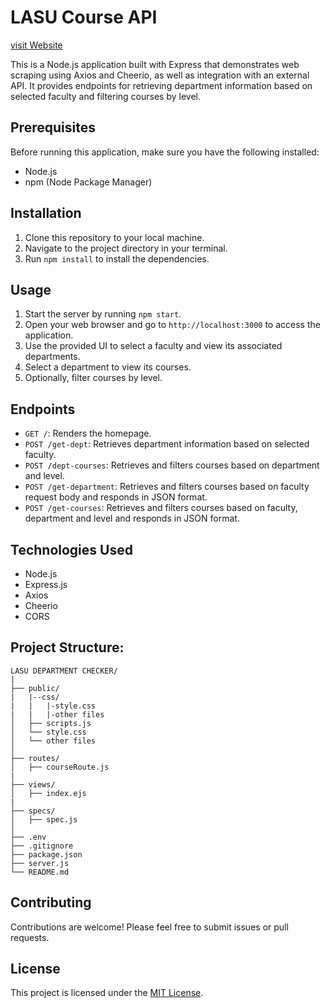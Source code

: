 # LASU Course API

[visit Website](https://lasu-course-api.onrender.com)


This is a Node.js application built with Express that demonstrates web scraping using Axios and Cheerio, as well as integration with an external API. It provides endpoints for retrieving department information based on selected faculty and filtering courses by level.

## Prerequisites

Before running this application, make sure you have the following installed:

- Node.js
- npm (Node Package Manager)

## Installation

1. Clone this repository to your local machine.
2. Navigate to the project directory in your terminal.
3. Run `npm install` to install the dependencies.

## Usage

1. Start the server by running `npm start`.
2. Open your web browser and go to `http://localhost:3000` to access the application.
3. Use the provided UI to select a faculty and view its associated departments.
4. Select a department to view its courses.
5. Optionally, filter courses by level.

## Endpoints

- `GET /`: Renders the homepage.
- `POST /get-dept`: Retrieves department information based on selected faculty.
- `POST /dept-courses`: Retrieves and filters courses based on department and level.
- `POST /get-department`: Retrieves and filters courses based on faculty request body and responds in JSON format.
- `POST /get-courses`: Retrieves and filters courses based on faculty, department and level and responds in JSON format.



## Technologies Used

- Node.js
- Express.js
- Axios
- Cheerio
- CORS


## Project Structure:

```
LASU DEPARTMENT CHECKER/
|
├── public/
|   |--css/
|   |   |-style.css 
|   |   |-other files 
│   ├── scripts.js
│   └── style.css
│   └── other files
│
├── routes/
│   ├── courseRoute.js
|
├── views/
│   ├── index.ejs
|
├── specs/
│   ├── spec.js
│
├── .env
├── .gitignore
├── package.json
├── server.js
└── README.md

```

## Contributing

Contributions are welcome! Please feel free to submit issues or pull requests.

## License

This project is licensed under the [MIT License](LICENSE).
